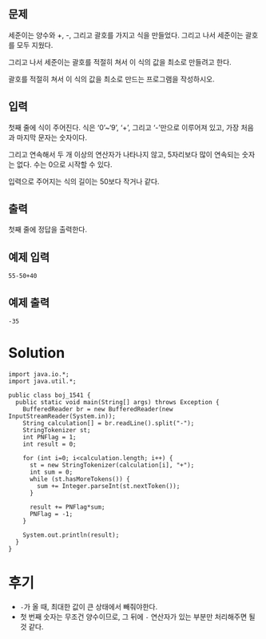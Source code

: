 ## 문제
세준이는 양수와 +, -, 그리고 괄호를 가지고 식을 만들었다. 그리고 나서 세준이는 괄호를 모두 지웠다.

그리고 나서 세준이는 괄호를 적절히 쳐서 이 식의 값을 최소로 만들려고 한다.

괄호를 적절히 쳐서 이 식의 값을 최소로 만드는 프로그램을 작성하시오.

## 입력
첫째 줄에 식이 주어진다. 식은 ‘0’~‘9’, ‘+’, 그리고 ‘-’만으로 이루어져 있고, 가장 처음과 마지막 문자는 숫자이다. 

그리고 연속해서 두 개 이상의 연산자가 나타나지 않고, 5자리보다 많이 연속되는 숫자는 없다. 수는 0으로 시작할 수 있다. 

입력으로 주어지는 식의 길이는 50보다 작거나 같다.

## 출력
첫째 줄에 정답을 출력한다.

## 예제 입력
```
55-50+40
```

## 예제 출력
`-35`

# Solution
```
import java.io.*;
import java.util.*;

public class boj_1541 {
  public static void main(String[] args) throws Exception {
    BufferedReader br = new BufferedReader(new InputStreamReader(System.in));
    String calculation[] = br.readLine().split("-");
    StringTokenizer st;
    int PNFlag = 1;
    int result = 0;
    
    for (int i=0; i<calculation.length; i++) {
      st = new StringTokenizer(calculation[i], "+");
      int sum = 0;
      while (st.hasMoreTokens()) {
        sum += Integer.parseInt(st.nextToken());
      }
      
      result += PNFlag*sum;
      PNFlag = -1;
    }

    System.out.println(result);
  }
}
```

# 후기
- `-`가 올 때, 최대한 값이 큰 상태에서 빼줘야한다.
- 첫 번째 숫자는 무조건 양수이므로, 그 뒤에 `-` 연산자가 있는 부분만 처리해주면 될 것 같다.
